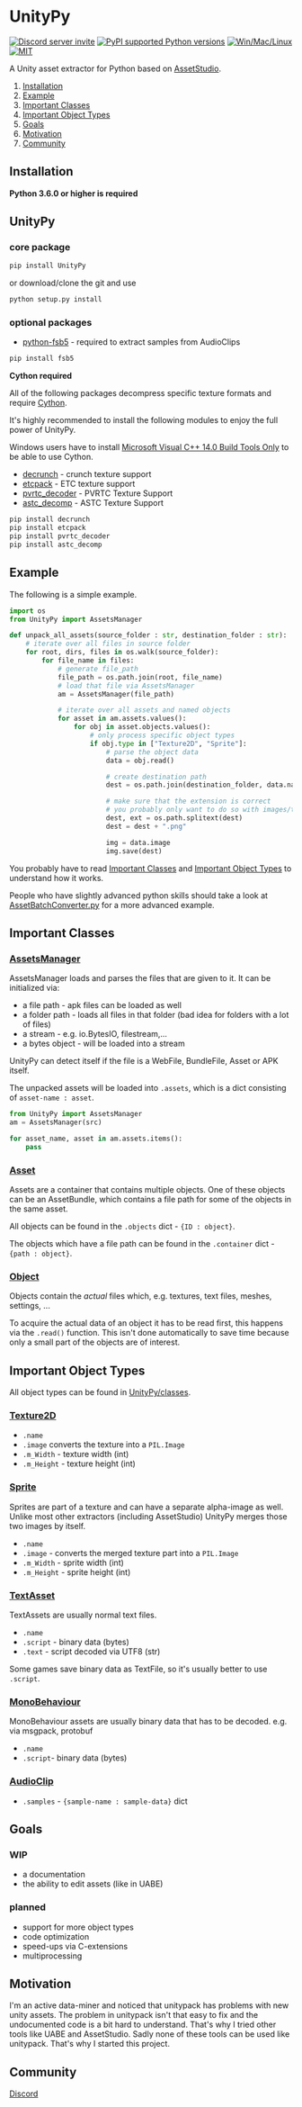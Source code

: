 # UnityPy
[![Discord server invite](https://discordapp.com/api/guilds/603359898507673630/embed.png)](https://discord.gg/C6txv7M)
[![PyPI supported Python versions](https://img.shields.io/pypi/pyversions/UnityPy.svg)](https://pypi.python.org/pypi/UnityPy)
[![Win/Mac/Linux](https://img.shields.io/badge/platform-windows%20%7C%20macos%20%7C%20linux-informational)]()
[![MIT](https://img.shields.io/pypi/l/UnityPy.svg)](https://github.com/K0lb3/UnityPy/blob/master/LICENSE)

A Unity asset extractor for Python based on [AssetStudio](https://github.com/Perfare/AssetStudio).

1. [Installation](https://github.com/K0lb3/UnityPy#installation)
2. [Example](https://github.com/K0lb3/UnityPy#example)
3. [Important Classes](https://github.com/K0lb3/UnityPy#important-classes)
4. [Important Object Types](https://github.com/K0lb3/UnityPy#important-object-types)
5. [Goals](https://github.com/K0lb3/UnityPy#goals)
6. [Motivation](https://github.com/K0lb3/UnityPy#motivation)
7. [Community](https://github.com/K0lb3/UnityPy#community)

## Installation

**Python 3.6.0 or higher is required**

## UnityPy

### core package
```cmd
pip install UnityPy
```

or download/clone the git and use
```cmd
python setup.py install
```

### optional packages

* [python-fsb5](https://github.com/HearthSim/python-fsb5) - required to extract samples from AudioClips
```cmd
pip install fsb5
```

**Cython required**

All of the following packages decompress specific texture formats and require [Cython](https://cython.org/).

It's highly recommended to install the following modules to enjoy the full power of UnityPy.

Windows users have to install [Microsoft Visual C++ 14.0 Build Tools Only](http://go.microsoft.com/fwlink/?LinkId=691126&fixForIE=.exe) to be able to use Cython.



* [decrunch](https://github.com/HearthSim/decrunch) - crunch texture support
* [etcpack](https://github.com/K0lb3/etcpack) - ETC texture support
* [pvrtc_decoder](https://github.com/K0lb3/pvrtc_decoder) - PVRTC Texture Support
* [astc_decomp](https://github.com/K0lb3/astc_decomp) - ASTC Texture Support

```cmd
pip install decrunch
pip install etcpack
pip install pvrtc_decoder
pip install astc_decomp
```

## Example

The following is a simple example.

```python
import os
from UnityPy import AssetsManager

def unpack_all_assets(source_folder : str, destination_folder : str):
    # iterate over all files in source folder
    for root, dirs, files in os.walk(source_folder):
        for file_name in files:
            # generate file_path
            file_path = os.path.join(root, file_name)
            # load that file via AssetsManager
            am = AssetsManager(file_path)

            # iterate over all assets and named objects
            for asset in am.assets.values():
                for obj in asset.objects.values():
                    # only process specific object types
                    if obj.type in ["Texture2D", "Sprite"]:
                        # parse the object data
                        data = obj.read()

                        # create destination path
                        dest = os.path.join(destination_folder, data.name)

                        # make sure that the extension is correct
                        # you probably only want to do so with images/textures
                        dest, ext = os.path.splitext(dest)
                        dest = dest + ".png"

                        img = data.image
                        img.save(dest)
```

You probably have to read [Important Classes](https://github.com/K0lb3/UnityPy#important-classes)
and [Important Object Types](https://github.com/K0lb3/UnityPy#important-object-types) to understand how it works.

People who have slightly advanced python skills should take a look at [AssetBatchConverter.py](https://github.com/K0lb3/UnityPy/blob/master/AssetBatchConverter.py) for a more advanced example.


## Important Classes

### [AssetsManager](https://github.com/K0lb3/UnityPy/blob/master/UnityPy/AssetsManager.py)

AssetsManager loads and parses the files that are given to it.
It can be initialized via:
* a file path - apk files can be loaded as well
* a folder path - loads all files in that folder (bad idea for folders with a lot of files)
* a stream - e.g. io.BytesIO, filestream,...
* a bytes object - will be loaded into a stream

UnityPy can detect itself if the file is a WebFile, BundleFile, Asset or APK itself.

The unpacked assets will be loaded into ``.assets``, which is a dict consisting of ``asset-name : asset``.

```python
from UnityPy import AssetsManager
am = AssetsManager(src)

for asset_name, asset in am.assets.items():
    pass
```

### [Asset]((https://github.com/K0lb3/UnityPy/blob/master/UnityPy/files/SerializedFile.py))

Assets are a container that contains multiple objects.
One of these objects can be an AssetBundle, which contains a file path for some of the objects in the same asset.

All objects can be found in the ``.objects`` dict - ``{ID : object}``.

The objects which have a file path can be found in the ``.container`` dict - ``{path : object}``.

### [Object]((https://github.com/K0lb3/UnityPy/blob/master/UnityPy/ObjectReader.py))

Objects contain the *actual* files which, e.g. textures, text files, meshes, settings, ...

To acquire the actual data of an object it has to be read first, this happens via the ``.read()`` function. This isn't done automatically to save time because only a small part of the objects are of interest.

## Important Object Types

All object types can be found in [UnityPy/classes](https://github.com/K0lb3/UnityPy/tree/master/UnityPy/classes).

### [Texture2D](https://github.com/K0lb3/UnityPy/blob/master/UnityPy/classes/Texture2D.py)

* ``.name``
* ``.image`` converts the texture into a ``PIL.Image``
* ``.m_Width`` - texture width (int)
* ``.m_Height`` - texture height (int)

### [Sprite](https://github.com/K0lb3/UnityPy/blob/master/UnityPy/classes/Sprite.py)

Sprites are part of a texture and can have a separate alpha-image as well.
Unlike most other extractors (including AssetStudio) UnityPy merges those two images by itself.

* ``.name``
* ``.image`` - converts the merged texture part into a ``PIL.Image``
* ``.m_Width`` - sprite width (int)
* ``.m_Height`` - sprite height (int)

### [TextAsset](https://github.com/K0lb3/UnityPy/blob/master/UnityPy/classes/TextAsset.py)

TextAssets are usually normal text files.

* ``.name``
* ``.script`` - binary data (bytes)
* ``.text`` - script decoded via UTF8 (str)

Some games save binary data as TextFile, so it's usually better to use ``.script``.

### [MonoBehaviour](https://github.com/K0lb3/UnityPy/blob/master/UnityPy/classes/MonoBehaviour.py)

MonoBehaviour assets are usually binary data that has to be decoded.
e.g. via msgpack, protobuf

* ``.name``
* ``.script``- binary data (bytes)

### [AudioClip](https://github.com/K0lb3/UnityPy/blob/master/UnityPy/classes/AudioClip.py)

* ``.samples`` - ``{sample-name : sample-data}`` dict

## Goals

### WIP
* a documentation
* the ability to edit assets (like in UABE)

### planned
* support for more object types
* code optimization
* speed-ups via C-extensions
* multiprocessing

## Motivation
I'm an active data-miner and noticed that unitypack has problems with new unity assets.
The problem in unitypack isn't that easy to fix and the undocumented code is a bit hard to understand.
That's why I tried other tools like UABE and AssetStudio. Sadly none of these tools can be used like unitypack.
That's why I started this project.

## Community
[Discord](https://discord.gg/C6txv7M)
